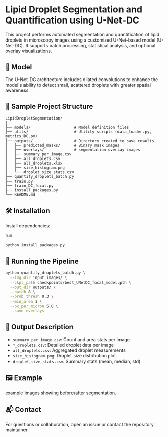 # Lipid Droplet Segmentation and Quantification using U-Net-DC

This project performs automated segmentation and quantification of lipid droplets in microscopy images using a customized U-Net-based model (U-Net-DC). It supports batch processing, statistical analysis, and optional overlay visualizations.

## 🧠 Model

The U-Net-DC architecture includes dilated convolutions to enhance the model's ability to detect small, scattered droplets with greater spatial awareness.

## 📂 Sample Project Structure

```plaintext
LipidDropletSegmentation/
│
├── models/                   # Model definition files
├── utils/                    # Utility scripts (data_loader.py, metrics_DC.py)
├── outputs/                  # Directory created to save results
│   ├── predicted_masks/      # Binary mask images
│   ├── overlays/             # segmentation overlay images
│   ├── summary_per_image.csv
│   ├── all_droplets.csv
│   ├── all_droplets.xlsx
│   ├── size_histogram.png
│   └── droplet_size_stats.csv
├── quantify_droplets_batch.py
├── train.py
├── train_DC_focal.py
├── install_packages.py
└── README.md
```

## 🛠️ Installation

Install dependencies:

 run:

```bash
python install_packages.py
```

## 🚀 Running the Pipeline

```bash
python quantify_droplets_batch.py \
  --img_dir input_images/ \
  --ckpt_path checkpoints/best_UNetDC_focal_model.pth \
  --out_dir outputs/ \
  --batch 8 \
  --prob_thresh 0.3 \
  --min_area 1 \
  --px_per_micron 5.0 \
  --save_overlays
```

## 📄 Output Description

- `summary_per_image.csv`: Count and area stats per image
- `*_droplets.csv`: Detailed droplet data per image
- `all_droplets.csv`: Aggregated droplet measurements
- `size_histogram.png`: Droplet size distribution plot
- `droplet_size_stats.csv`: Summary stats (mean, median, std)

## 🖼 Example

 example images showing before/after segmentation.


## 📬 Contact

For questions or collaboration, open an issue or contact the repository maintainer.
